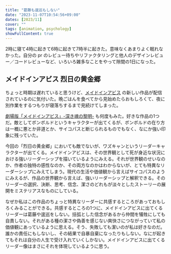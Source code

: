 ```yaml
---
title: "葛藤も逡巡もしない"
date: "2023-11-07T10:54:56+09:00"
dates: [2023/11]
cover: ""
tags: [animation, psychology]
showFullContent: true
---
```


2時に寝て4時に起きて6時に起きて7時半に起きた。意味なくあまりよく眠れなかった。自分の pr のレビュー待ちやリファクタリングと他人のデザインレビュー／コードレビューなど、いろいろ雑多なことをやって隙間の1日になった。

## メイドインアビス 烈日の黄金郷

ちょっと時期は遅れていると思うけど、[メイドインアビス](http://miabyss.com/index.html) の新しい作品が配信されているのに気付いた。晩ごはんを食べてから見始めたらおもしろくて、夜に別作業をするつもりが寝落ちするまで見続けてしまった。

[劇場版「メイドインアビス」-深き魂の黎明-](http://miabyss.com/movie/) も何度もみた。好きな作品の1つだ。敵としてボンボルドというキャラクターが出てくるが、ボンボルドの在り方は一概に悪とか非道とか、サイコパスと断じられるものでもなく、なにか強い印象に残っていた。

今回の「烈日の黄金郷」においても敵でないが、ワズキャンというリーダーキャラクターが出てくる。メイドインアビスは、その世界観として死が身近な状況における強いリーダーシップを描いているようにみえる。それが世界観のせいなのか、作者の独特の感性なのか、その両方なのかはわからないが、とても特異なリーダーシップにみえてしまう。現代の生活や価値観から言えばサイコパスのようにみえるが、作品の世界観から言えば、強いリーダーシップと解釈できる。そのリーダーの選択、決断、思考、信念、潔さのどれもが淡々としたストーリーの展開をミステリアスなものにしている。

なぜか私はこの作品のちょっと特異なリーダーに共感するところがあっておもしろくみることができる。共感するところの1つに、メイドインアビスに出てくるリーダーは葛藤や逡巡をしない。括弧とした信念があるから仲間を犠牲にしても自責しない。それがある種の潔さや偽善を感じない爽快さにつながっていて私の価値観にあっているように思える。そう、失敗しても潔いのが私は好きなのだ。誰かの責任にもしないし、その結果で自暴自棄になったりもしない。なにが起きてもそれは自分の人生で受け入れていくしかない。メイドインアビスに出てくるリーダー像はまさにそれを体現しているように思う。
